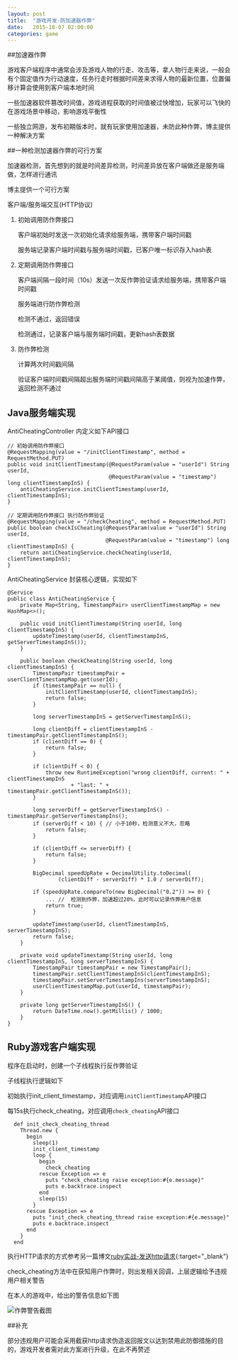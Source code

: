 ```yaml
---
layout: post
title:  "游戏开发-防加速器作弊"
date:   2015-10-07 02:00:00
categories: game
---
```


##加速器作弊

游戏客户端程序中通常会涉及游戏人物的行走、攻击等，拿人物行走来说，一般会有个固定值作为行动速度，任务行走时根据时间差来求得人物的最新位置，位置偏移计算会使用到客户端本地时间

一些加速器软件篡改时间值，游戏进程获取的时间值被过快增加，玩家可以飞快的在游戏场景中移动，影响游戏平衡性

一些独立网游，发布初期版本时，就有玩家使用加速器，未防此种作弊，博主提供一种解决方案

##一种检测加速器作弊的可行方案

加速器检测，首先想到的就是时间差异检测，时间差异放在客户端做还是服务端做，怎样进行通讯

博主提供一个可行方案

客户端/服务端交互(HTTP协议)

1. 初始调用防作弊接口

	客户端初始时发送一次初始化请求给服务端，携带客户端时间戳

	服务端记录客户端时间戳与服务端时间戳，已客户唯一标识存入hash表

2. 定期调用防作弊接口

	客户端间隔一段时间（10s）发送一次反作弊验证请求给服务端，携带客户端时间戳

	服务端进行防作弊检测

	检测不通过，返回错误

	检测通过，记录客户端与服务端时间戳，更新hash表数据

3. 防作弊检测

	计算两次时间戳间隔

	验证客户端时间戳间隔超出服务端时间戳间隔高于某阈值，则视为加速作弊，返回检测不通过

## Java服务端实现

AntiCheatingController 内定义如下API接口

	// 初始调用防作弊接口
	@RequestMapping(value = "/initClientTimestamp", method = RequestMethod.PUT)
	public void initClientTimestamp(@RequestParam(value = "userId") String userId,
	                                @RequestParam(value = "timestamp") long clientTimestampInS) {
	    antiCheatingService.initClientTimestamp(userId, clientTimestampInS);
	}

	// 定期调用防作弊接口 执行防作弊验证
	@RequestMapping(value = "/checkCheating", method = RequestMethod.PUT)
	public boolean checkIsCheating(@RequestParam(value = "userId") String userId,
	                               @RequestParam(value = "timestamp") long clientTimestampInS) {
	    return antiCheatingService.checkCheating(userId, clientTimestampInS);
	}


AntiCheatingService 封装核心逻辑，实现如下

	@Service
	public class AntiCheatingService {
	    private Map<String, TimestampPair> userClientTimestampMap = new HashMap<>();

	    public void initClientTimestamp(String userId, long clientTimestampInS) {
	        updateTimestamp(userId, clientTimestampInS, getServerTimestampInS());
	    }

	    public boolean checkCheating(String userId, long clientTimestampInS) {
	        TimestampPair timestampPair = userClientTimestampMap.get(userId);
	        if (timestampPair == null) {
	            initClientTimestamp(userId, clientTimestampInS);
	            return false;
	        }

	        long serverTimestampInS = getServerTimestampInS();

	        long clientDiff = clientTimestampInS - timestampPair.getClientTimestampInS();
	        if (clientDiff == 0) {
	            return false;
	        }

	        if (clientDiff < 0) {
	            throw new RuntimeException("wrong clientDiff, current: " + clientTimestampInS
	                    + "last: " + timestampPair.getClientTimestampInS());
	        }

	        long serverDiff = getServerTimestampInS() - timestampPair.getServerTimestampIns();
	        if (serverDiff < 10) { // 小于10秒，检测意义不大，忽略
	            return false;
	        }

	        if (clientDiff <= serverDiff) {
	            return false;
	        }

	        BigDecimal speedUpRate = DecimalUtility.toDecimal(
	                (clientDiff - serverDiff) * 1.0 / serverDiff);

	        if (speedUpRate.compareTo(new BigDecimal("0.2")) >= 0) {
	            ... //  检测到作弊，加速超过20%，此时可以记录作弊用户信息
	            return true;
	        }

	        updateTimestamp(userId, clientTimestampInS, serverTimestampInS);
	        return false;
	    }

	    private void updateTimestamp(String userId, long clientTimestampInS, long serverTimestampInS) {
	        TimestampPair timestampPair = new TimestampPair();
	        timestampPair.setClientTimestampInS(clientTimestampInS);
	        timestampPair.setServerTimestampIns(serverTimestampInS);
	        userClientTimestampMap.put(userId, timestampPair);
	    }

	    private long getServerTimestampInS() {
	        return DateTime.now().getMillis() / 1000;
	    }
	}

## Ruby游戏客户端实现

程序在启动时，创建一个子线程执行反作弊验证

子线程执行逻辑如下

初始执行init_client_timestamp，对应调用`initClientTimestamp`API接口

每15s执行check_cheating，对应调用`check_cheating`API接口

	  def init_check_cheating_thread
	    Thread.new {
	      begin
	        sleep(1)
	        init_client_timestamp
	        loop {
	          begin
	            check_cheating
	          rescue Exception => e
	            puts "check_cheating raise exception:#{e.message}"
	            puts e.backtrace.inspect
	          end
	          sleep(15)
	        }
	      rescue Exception => e
	        puts "init_check_cheating_thread raise exception:#{e.message}"
	        puts e.backtrace.inspect
	      end
	    }
	  end

执行HTTP请求的方式参考另一篇博文[ruby实战-发送http请求](/ruby/2015/10/07/ruby-httpclient-in-action.html){:target="_blank"}

check_cheating方法中在获知用户作弊时，则出发相关回调，上层逻辑给予违规用户相关警告

在本人的游戏中，给出的警告信息如下图

![作弊警告截图](http://7xk402.com1.z0.glb.clouddn.com/yecai_cheating.png)

##补充

部分违规用户可能会采用截获http请求伪造返回报文以达到禁用此防御措施的目的，游戏开发者需对此方案进行升级，在此不再赘述